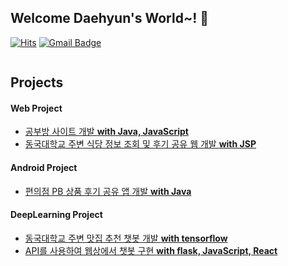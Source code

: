 ## Welcome Daehyun's World~! 👋

[![Hits](https://hits.seeyoufarm.com/api/count/incr/badge.svg?url=https%3A%2F%2Fgithub.com%2Fgjbae1212&count_bg=%23FFD5D5&title_bg=%23FF7575&icon=&icon_color=%23E7E7E7&title=VISIT&edge_flat=false)](https://hits.seeyoufarm.com)   [![Gmail Badge](https://img.shields.io/badge/Gmail-d14836?style=flat-square&logo=Gmail&logoColor=white&link=mailto:eogus0512@gmail.com)](mailto:eogus0512@gmail.com)
<!--
**eogus0512/eogus0512** is a ✨ _special_ ✨ repository because its `README.md` (this file) appears on your GitHub profile.

Here are some ideas to get you started:

- 🔭 I’m currently working on ...
- 🌱 I’m currently learning ...
- 👯 I’m looking to collaborate on ...
- 🤔 I’m looking for help with ...
- 💬 Ask me about ...
- 📫 How to reach me: ...
- 😄 Pronouns: ...
- ⚡ Fun fact: ...
-->
<a href="https://github.com/eogus012">
  <img align="center" src="https://github-readme-stats.vercel.app/api/top-langs/username=eogus0512&repo=github-readme-stats" alt="" />
</a>

## Projects
#### Web Project
  - [공부방 사이트 개발 **with Java, JavaScript**](https://github.com/eogus0512/Web_Project)
  - [동국대학교 주변 식당 정보 조회 및 후기 공유 웹 개발 **with JSP**](https://github.com/ddolI98/DGU_restaurant_WebProject)
#### Android Project
  - [편의점 PB 상품 후기 공유 앱 개발 **with Java**](https://github.com/CSID-DGU/2021-1-OSSP2-Barcode-8)
#### DeepLearning Project
  - [동국대학교 주변 맛집 추천 챗봇 개발 **with tensorflow**](https://github.com/eogus0512/Chatbot_DeepLearning) 
  - [API를 사용하여 웹상에서 챗봇 구현 **with flask, JavaScript, React**](https://github.com/eogus0512/Chatbot_Project) 
